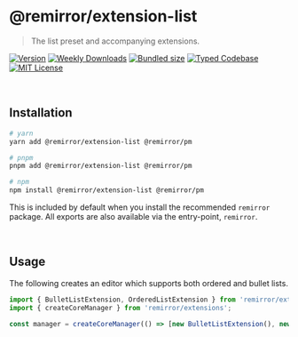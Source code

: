 # @remirror/extension-list

> The list preset and accompanying extensions.

[![Version][version]][npm] [![Weekly Downloads][downloads-badge]][npm] [![Bundled size][size-badge]][size] [![Typed Codebase][typescript]](#) [![MIT License][license]](#)

[version]: https://flat.badgen.net/npm/v/@remirror/extension-list/next
[npm]: https://npmjs.com/package/@remirror/extension-list/v/next
[license]: https://flat.badgen.net/badge/license/MIT/purple
[size]: https://bundlephobia.com/result?p=@remirror/extension-list
[size-badge]: https://flat.badgen.net/bundlephobia/minzip/@remirror/extension-list
[typescript]: https://flat.badgen.net/badge/icon/TypeScript?icon=typescript&label
[downloads-badge]: https://badgen.net/npm/dw/@remirror/extension-list/red?icon=npm

<br />

## Installation

```bash
# yarn
yarn add @remirror/extension-list @remirror/pm

# pnpm
pnpm add @remirror/extension-list @remirror/pm

# npm
npm install @remirror/extension-list @remirror/pm
```

This is included by default when you install the recommended `remirror` package. All exports are also available via the entry-point, `remirror`.

<br />

## Usage

The following creates an editor which supports both ordered and bullet lists.

```ts
import { BulletListExtension, OrderedListExtension } from 'remirror/extensions';
import { createCoreManager } from 'remirror/extensions';

const manager = createCoreManager(() => [new BulletListExtension(), new OrderedListExtension()]);
```
